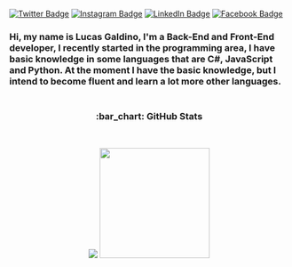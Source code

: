 [![Twitter Badge](https://img.shields.io/twitter/follow/LucaasGaldinno?color=%234fffff&label=%40LucaasGaldinno&logo=twitter&logoColor=white&style=for-the-badge)](https://twitter.com/LucaasGaldinno)
[![Instagram Badge](https://img.shields.io/badge/lucaasgaldinno--%2300EBEB?style=for-the-badge&logo=instagram&logoColor=white)](https://instagram.com/lucaasgaldinno/)
[![LinkedIn Badge](https://img.shields.io/badge/linkedin--%2300EBEB?style=for-the-badge&logo=linkedin&logoColor=white)]()
[![Facebook Badge](https://img.shields.io/badge/facebook--%2300EBEB?style=for-the-badge&logo=facebook&logoColor=white)](https://www.facebook.com/Lucas.Galdino.com.br)

### Hi, my name is Lucas Galdino, I'm a Back-End and Front-End developer, I recently started in the programming area, I have basic knowledge in some languages that are C#, JavaScript and Python. At the moment I have the basic knowledge, but I intend to become fluent and learn a lot more other languages.<br><br>


<h3 align="center">:bar_chart: GitHub Stats</h3><br>

<p align="center">
<img src="https://github-readme-stats.vercel.app/api?username=LucasGaldinno&show_icons=true&theme=radical&github.com/LucasGaldinno/github-readme-stats">
<img height="198em" src="https://github-readme-stats.vercel.app/api/top-langs/?username=LucasGaldinno&layout=compact&theme=radical&github.com/anuraghazra/github-readme-stats"></p>
